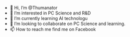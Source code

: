 - 👋 Hi, I’m @Thumanator
- 👀 I’m interested in PC Science and R&D
- 🌱 I’m currently learning AI technologu
- 💞️ I’m looking to collaborate on PC Science and learning.
- 📫 How to reach me find me on Facebook

<!---
Thumanator/Thumanator is a ✨ special ✨ repository because its `README.md` (this file) appears on your GitHub profile.
You can click the Preview link to take a look at your changes.
--->
